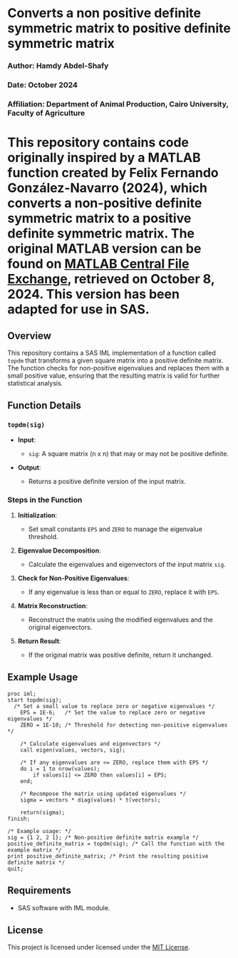 # Converts a non positive definite symmetric matrix to positive definite symmetric matrix

### Author: Hamdy Abdel-Shafy
### Date: October 2024
### Affiliation: Department of Animal Production, Cairo University, Faculty of Agriculture 

# This repository contains code originally inspired by a MATLAB function created by Felix Fernando González-Navarro (2024), which converts a non-positive definite symmetric matrix to a positive definite symmetric matrix. The original MATLAB version can be found on [MATLAB Central File Exchange](https://www.mathworks.com/matlabcentral/fileexchange/35938-converts-a-non-positive-definite-symmetric-matrix-to-positive-definite-symmetric-matrix), retrieved on October 8, 2024. This version has been adapted for use in SAS.


## Overview

This repository contains a SAS IML implementation of a function called `topdm` that transforms a given square matrix into a positive definite matrix. 
The function checks for non-positive eigenvalues and replaces them with a small positive value, ensuring that the resulting matrix is valid for further statistical analysis.

## Function Details

### `topdm(sig)`

- **Input**: 
  - `sig`: A square matrix (n x n) that may or may not be positive definite.
  
- **Output**: 
  - Returns a positive definite version of the input matrix.

### Steps in the Function

1. **Initialization**: 
   - Set small constants `EPS` and `ZERO` to manage the eigenvalue threshold.

2. **Eigenvalue Decomposition**: 
   - Calculate the eigenvalues and eigenvectors of the input matrix `sig`.

3. **Check for Non-Positive Eigenvalues**: 
   - If any eigenvalue is less than or equal to `ZERO`, replace it with `EPS`.

4. **Matrix Reconstruction**: 
   - Reconstruct the matrix using the modified eigenvalues and the original eigenvectors.

5. **Return Result**: 
   - If the original matrix was positive definite, return it unchanged.

## Example Usage

```sas
proc iml;
start topdm(sig);
  /* Set a small value to replace zero or negative eigenvalues */
    EPS = 1E-6;   /* Set the value to replace zero or negative eigenvalues */
    ZERO = 1E-10; /* Threshold for detecting non-positive eigenvalues */

    /* Calculate eigenvalues and eigenvectors */
    call eigen(values, vectors, sig);

    /* If any eigenvalues are <= ZERO, replace them with EPS */
    do i = 1 to nrow(values);
        if values[i] <= ZERO then values[i] = EPS;
    end;

    /* Recompose the matrix using updated eigenvalues */
    sigma = vectors * diag(values) * t(vectors);

    return(sigma);
finish;

/* Example usage: */
sig = {1 2, 2 1}; /* Non-positive definite matrix example */
positive_definite_matrix = topdm(sig); /* Call the function with the example matrix */
print positive_definite_matrix; /* Print the resulting positive definite matrix */
quit;

```

## Requirements

- SAS software with IML module.

## License

This project is licensed under licensed under the [MIT License](LICENSE).

